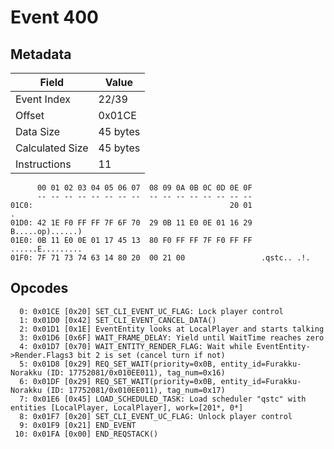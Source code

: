 # Event 400

## Metadata

| Field           | Value    |
|-----------------|----------|
| Event Index     | 22/39    |
| Offset          | 0x01CE   |
| Data Size       | 45 bytes |
| Calculated Size | 45 bytes |
| Instructions    | 11       |

```
      00 01 02 03 04 05 06 07  08 09 0A 0B 0C 0D 0E 0F
      -- -- -- -- -- -- -- --  -- -- -- -- -- -- -- --
01C0:                                            20 01                 .
01D0: 42 1E F0 FF FF 7F 6F 70  29 0B 11 E0 0E 01 16 29  B.....op)......)
01E0: 0B 11 E0 0E 01 17 45 13  80 F0 FF FF 7F F0 FF FF  ......E.........
01F0: 7F 71 73 74 63 14 80 20  00 21 00                 .qstc.. .!.     
```

## Opcodes

```
  0: 0x01CE [0x20] SET_CLI_EVENT_UC_FLAG: Lock player control
  1: 0x01D0 [0x42] SET_CLI_EVENT_CANCEL_DATA()
  2: 0x01D1 [0x1E] EventEntity looks at LocalPlayer and starts talking
  3: 0x01D6 [0x6F] WAIT_FRAME_DELAY: Yield until WaitTime reaches zero
  4: 0x01D7 [0x70] WAIT_ENTITY_RENDER_FLAG: Wait while EventEntity->Render.Flags3 bit 2 is set (cancel turn if not)
  5: 0x01D8 [0x29] REQ_SET_WAIT(priority=0x0B, entity_id=Furakku-Norakku (ID: 17752081/0x010EE011), tag_num=0x16)
  6: 0x01DF [0x29] REQ_SET_WAIT(priority=0x0B, entity_id=Furakku-Norakku (ID: 17752081/0x010EE011), tag_num=0x17)
  7: 0x01E6 [0x45] LOAD_SCHEDULED_TASK: Load scheduler "qstc" with entities [LocalPlayer, LocalPlayer], work=[201*, 0*]
  8: 0x01F7 [0x20] SET_CLI_EVENT_UC_FLAG: Unlock player control
  9: 0x01F9 [0x21] END_EVENT
 10: 0x01FA [0x00] END_REQSTACK()
```

